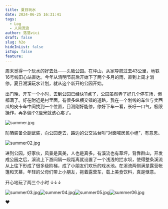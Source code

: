 ```yaml
---
title: 夏日玩水
date: 2024-06-25 16:31:41
tags:
  - Log
  - 人间流浪
author: 落落vici
draft: false
slug: h2o
hideInList: false
isTop: false
feature:
---
```

周末觅得一个玩水的好去处——头陂公园。在坪山，从家导航过去43公里，地铁16号线田心站直达。今年从清明节前后开始下了两个多月的雨，直到上周才消停。夏日溯溪玩水计划，就从这个新开的公园开始。

出门晚，开车一个小时，去到公园已经快11点了，公园虽然弄了好几个停车场，但都满了。好在附近是村里面，有很多纵横交错的道路，我在一个划线的车位与卖西瓜的皮卡车中间找到一个位置，目测刚好能停，停好下车一看，长吁一口气，极限操作，再多偏个2厘米就该心疼了。

![summer.jpg](https://img.hux.ink/image/2024/06/summer.jpg)

防晒装备全副武装，向公园走去，路边的公交站台叫“对面喊居民小组”，有意思。

![summer02.jpg](https://img.hux.ink/image/2024/06/summer02.jpg "对面喊居民小组")

进到公园，好家伙，风景是真美，人也是真多。有溪流也有草坪，背靠群山，开发成公园之后，溪流上下游间隔一段距离就设置了一个浅浅的拦水坝，使得整条溪流从上往下形成了很多级阶梯，成了小朋友们欢乐的戏水池。在溪流两侧满是露营帐篷和天幕，年轻的父母们带上小朋友，拖着露营车，载上美食饮料，真是惬意。

开心地玩了两三个小时 ↓↓↓

<gallery>![summer03.jpg](https://img.hux.ink/image/2024/06/summer03.jpg)![summer04.jpg](https://img.hux.ink/image/2024/06/summer04.jpg)![summer05.jpg](https://img.hux.ink/image/2024/06/summer05.jpg)![summer06.jpg](https://img.hux.ink/image/2024/06/summer06.jpg)<gallery>


❤